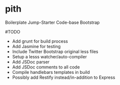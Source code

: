 pith
====

Boilerplate Jump-Starter Code-base Bootstrap

#TODO
- Add grunt for build process
- Add Jasmine for testing
- Include Twitter Bootstrap original less files
- Setup a lesss watcher/auto-compiler
- Add JSDoc parser
- Add JSDoc comments to all code
- Compile handlebars templates in build
- Possibly add Restify instead/in-addition to Express
